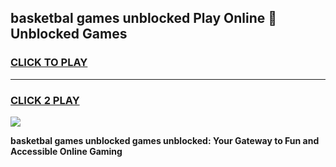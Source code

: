 
## basketbal games unblocked Play Online 👋 Unblocked Games
<h3>
<a href="https://premium.freeplayer.one?title=basketbal_games_unblocked&ref=19F">CLICK TO PLAY</a></h3>
<hr>

<h3>
<a href="https://premium.freeplayer.one?title=basketbal_games_unblocked&ref=19F">CLICK 2 PLAY</a>
  
</h3>

<a href="https://premium.freeplayer.one?title=basketbal_games_unblocked&ref=19F"><img src="https://clearcache.store/games.png"></a>


**basketbal games unblocked games unblocked: Your Gateway to Fun and Accessible Online Gaming**
